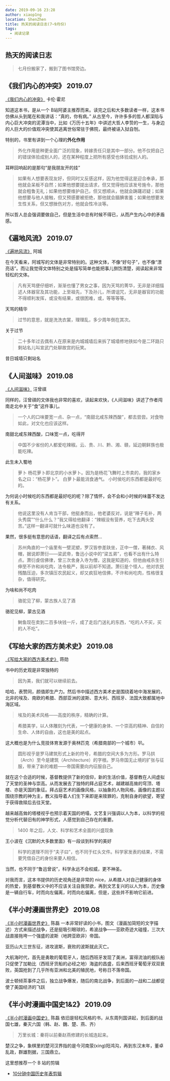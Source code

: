 ```yaml
---
date: 2019-09-16 23:28
author: xiaop1ng
location: ShenZhen
title: 热天的阅读日志(7~9月份)
tags:
  - 阅读记录
---
```


## 热天的阅读日志

> 七月份搬家了，搬到了图书馆旁边。 

## 《我们内心的冲突》 2019.07 

[《我们内心的冲突》](https://book.douban.com/subject/30354499/) 卡伦·霍尼 

知道这本书，是从一个 B站阿婆主推荐而来。读完之后和大多数读者一样，这本书仿佛从头到尾在和我讲话：“真的，你有病。” 
从古至今，许许多多的哲人都深陷与内心巨大冲突的泥潭当中，比如《万历十五年》中讲述大哲人李贽的一生，与身边的人巨大的价值观冲突使其逃离世俗常驻于佛院，最终被诬入狱自刎。 

特别的，书里有讲到一个心理的**外化作用** 
> 外化作用是种更全面广泛的现象，转嫁责任只是其中一部分。他不仅把自己的错误体验成别人的，还在某种程度上把所有感受也体验成别人的。 

耳畔回响起的是那句“是我朋友开的挂” 

> 如果有人想要表现友好，但同时又反感这样，因为他觉得这是迎合奉承，那他就会呆板不自然；如果他想要提出请求，但又觉得他应该发号施令，那他就会粗鲁无礼；如果他想要维护自己，但又想顺从，他就会踌躇迟疑；如果他想要与他人接触，但又预感要被拒绝，那他就会腼腆害羞；如果他想要发生性关系，但又想挫伤对方，他就会性冷淡等。 

所以哲人总会强调要做自己，但是生活中总有时候不得已，从而产生内心中的矛盾感。 



## 《遍地风流》 2019.07 

[《遍地风流》](https://book.douban.com/subject/1393473/) 阿城 

在今天看来，阿城写的文体是非常特别的。这种文体，不像“好句子”，也不像“漂亮话”。而让我觉得文体特别之处是描写简单也能把事儿捯饬清楚，阅读起来非常轻松的文体。 

> 凡有天骂便仔细听，渐渐也懂了男女之事，因为天骂的菁华，无非是详细描述人体器官及其功能，上至祖先，下及孙儿，所谓诅咒，无非是器官的功能不得顺利发挥，或没有结果，或很困难，或，等等等等。 

天骂的精华 

> 过节的意思，就是洗洗衣裳，理理乱，多少周年倒在其次。 

关于过节 

> 二十多年过去偶有人在原来是内城城墙后来拆了城墙修地铁如今是二环路只剩站名儿叫宣武门处聊故宫的玩笑。 

昔日城墙只剩站名 

## 《人间滋味》 2019.08 

[《人间滋味》](https://book.douban.com/subject/25849892/) 汪曾祺 

同样的，汪曾祺的文体我也非常的喜欢，读起来欢快，《人间滋味》讲述了作者闯南走北中关于“食”这件事儿。 

> 一个人的口味要宽一点、杂一点，“南甜北咸东辣西酸”，都去尝尝。对食物如此，对文化也应该这样。 

南甜北咸东辣西酸，口味宽一点，吃得开 

> 中国不少省份的人都爱吃辣椒。云、贵、川、黔、湘、赣，延边朝鲜族也极能吃辣。 

此生未入蜀地 

> 萝卜 
杨花萝卜即北京的小水萝卜。因为是杨花飞舞时上市卖的，我的家乡名之曰：“杨花萝卜”。 
白萝卜最能消食通气。 
小时侯吃的东西都是最好吃的。 

为何说小时候吃的东西都是最好吃的呢？除了情怀，会不会和小时候的味蕾不发达有关系。 

> 他说这里没有人肯当干部，他挺身而出，他老婆反对，说是“辣子毛补，两头秀腐”“什么什么？”我又得给他翻译：“辣椒没有营养，吃下去两头受苦。”这样一翻译可就什么味道也没有了。 

果然，很多挺有意思的话语，翻译之后有点索然... 

> 苏州角直的一个庙里有一壁泥塑，罗汉皆参差趺坐，正中一僧，著赭衣、风帽，据说即萧衍——梁武帝，鲁迅小说中的“梁五弟”，也看不出有什么特点。萧衍虔信佛律，曾三次舍身入寺为僧，这我是知道的，但他由戒杀生引伸至不许和尚吃肉，法令极严，我以前却不知道。萧衍是个怪人，他对农民残酷压迫，多次镇压农民起义，却又疯狂地信佛，不许和尚吃肉，性格很复杂，值得研究。 

为啥和尚不吃肉 

> 骆驼见了柳，蒙古族人见了酒 

骆驼见柳，蒙古见酒 

> 鲥鱼现在卖到二百多块钱一斤，成了走后门送礼的东西，“吃的人不买，买的人不吃”。 

## 《写给大家的西方美术史》 2019.08 

[《写给大家的西方美术史》](https://book.douban.com/subject/1079708/) 蒋勋 

书中的历史观是非常独特的

> 因为美，我们就可以继续前去。

哈哈，表赞同，颜值即生产力。然后书中描述西方美术史是围绕着地中海发展的，北非的埃及、南欧的希腊、西部亚洲的波斯、意大利、西班牙、法国大致都属地中海区域。

> 埃及的美术风格——高度的秩序，精确的计算。

> 希腊美学，以人体雕刻为代表，一个健康的身体、一个崇高的精神、自信的生命、人体的自由，这也是美的起点。

这大概也是为什么竞技体育发源于奥林匹克（希腊南部的一个城市）叭。

> 圆形视乎是罗马建筑形式上新的符号，希腊的空间大多为方形。罗马拱（Arch）至今是建筑（Architecture）的字根。罗马帝国无止境的扩张与征服，带来了新的难题——帝国需要向内征服自己。

就在这个合适的时候，基督教提供了新的信仰，新的生活价值，基督教在人间虚拟了天堂的圣神与崇高。从而发展去了独特的拜占庭艺术，越建越高耸的穹顶、塔楼、亦是天国的象征。拜占庭艺术的画像风格，以抽象的人物风格，画像的主题以围绕宗教的神为主，教义指导着人们生下来即是来赎罪的，克制自身的欲望，寄望于获得救赎后去往天堂。

越来越高耸的塔楼视乎也预示着天国的坍塌，文艺复兴强调以人为本，以科学的视觉分析代替旧有的神学形式，人感觉到自己存在的重要。

> 1400 年之后，人文、科学和艺术全面的兴盛现象

王小波在《沉默的大多数里面》有一段谈到科学的美好

> 科学的道理不同于“夫子曰”，也不同于红头文件。科学家发表的结果，不需要凭借自己的身份来要人相信。

当然，也不同于“鲁迅曾说”，科学永远不会权威，更不神圣。

对我而言，这本书提供的历史视角还是非常的 nice，从希腊人对自己健康的身体的热爱，到基督教义中的不应该关注自我禁欲，再到文艺复兴的以人为本，历史像是一辆自行车，时而向左偏离，时而向右偏离，但是，这些并不影响它前进。

## 《半小时漫画世界史》 2019.08 

[《半小时漫画世界史》](https://book.douban.com/subject/30191803/) 陈磊 
一本非常好读的小书，图文（漫画加简短的文字描述）方式来描述战争，还是挺吸引眼球的，希波战争——亚欧奇迹大碰撞，三次大战直接拖垮一个强盛的波斯（地跨亚欧非）帝国。

亚历山大三世东征，进攻波斯，衰败的波斯就此灭亡。

大航海时代，首先是勇敢的葡萄牙人，随后西班牙发现了美洲，富得流油的舰队船只促使了加勒比（西班牙货船的必经之地）海盗的昌盛，后来西班牙葡萄牙双双衰败，英国抢到了几乎所有亚洲和北美的殖民地，号称日不落帝国。

波士顿倾茶事件之后，独立战争爆发，随后的南北战争，到后面的一战和二战都促使了美国经济的飞跃


## 《半小时漫画中国史1&2》 2019.09 

[《半小时漫画中国史》](https://book.douban.com/subject/27003014/) 陈磊 
依旧是轻松风格的书，从东周列国讲起，到后面的战国七雄，秦灭六国（韩、赵、魏、楚、燕、齐）

> 万里长城：秦将以前秦赵燕修建的长城连起来。

楚汉之争，象棋里的楚河汉界指的是今河南荥(xing)阳鸿沟，再到东汉末年，董卓乱政，群雄割据，三国鼎立。

这里想推荐一个 B 站的剪辑

- [10分钟中国历史年表剪辑](https://www.bilibili.com/video/av66583807?from=search&seid=8229613052924966870)